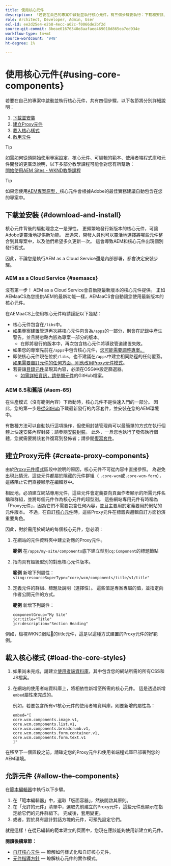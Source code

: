 ```yaml
---
title: 使用核心元件
description: 「若要在自己的專案中啟動並執行核心元件，有三個步驟要執行：下載和安裝、建立Proxy元件、載入核心樣式，以及在範本上允許元件。」
role: Architect, Developer, Admin, User
exl-id: ee2d25e4-e2b8-4ecc-a62c-f0066de2bf2d
source-git-commit: 8beae61676340e8aafaee469018d865ea7ed934e
workflow-type: tm+mt
source-wordcount: '948'
ht-degree: 1%

---
```


# 使用核心元件{#using-core-components}

若要在自己的專案中啟動並執行核心元件，共有四個步驟，以下各節將分別詳細說明：

1. [下載並安裝](#download-and-install)
1. [建立Proxy元件](#create-proxy-components)
1. [載入核心樣式](#load-the-core-styles)
1. [啟用元件](#allow-the-components)

>[!TIP]
>
>如需如何從頭開始使用專案設定、核心元件、可編輯的範本、使用者端程式庫和元件開發的更廣泛說明，以下多部分教學課程可能會對您有所幫助：\
>[開始使用AEM Sites - WKND教學課程](https://experienceleague.adobe.com/docs/experience-manager-learn/getting-started-wknd-tutorial-develop/overview.html)

>[!TIP]
>
>如果您使用[AEM專案原型，](/help/developing/archetype/overview.md)核心元件會根據Adobe的最佳實務建議自動包含在您的專案中。

## 下載並安裝 {#download-and-install}

核心元件背後的驅動理念之一是彈性。 更頻繁地發行新版本的核心元件，可讓Adobe更靈活地提供新功能。 反過來，開發人員也可以靈活地選擇將哪些元件整合到其專案中，以及他們希望多久更新一次。 這會導致AEM和核心元件出現個別發行程式。

因此，不論您是執行AEM as a Cloud Service還是內部部署，都會決定安裝步驟。

### AEM as a Cloud Service  {#aemaacs}

沒有第一步！ AEM as a Cloud Service會自動隨最新版本的核心元件提供。 正如AEMaaCS為您提供AEM的最新功能一樣，AEMaaCS會自動讓您使用最新版本的核心元件。

在AEMaaCS上使用核心元件時請謹記以下幾點：

* 核心元件包含在`/libs`中。
* 如果專案建置管道再次將核心元件包含為`/apps`的一部分，則會在記錄中產生警告，並且將忽略內嵌為專案一部分的版本。
   * 在即將發行的版本中，再次包含核心元件將導致管道建置失敗。
* 如果您的專案先前在`/apps`中包含核心元件，[您可能需要調整專案。](/help/developing/overview.md#via-aemaacs)
* 即使核心元件現在位於`/libs`，也不建議在`/apps`中建立相同路徑的任何覆蓋。 [如果需要自訂元件的任何方面，則應改用Proxy元件模式](/help/developing/guidelines.md#proxy-component-pattern)。
* 若要讓[目錄元件](/help/components/tableofcontents.md)呈現其內容，必須在OSGi中設定篩選器。
   * [如需詳細資訊，請參閱元件](https://adobe.com/go/aem_cmp_tech_tableofcontents_v1)的GitHub檔案。

### AEM 6.5和舊版 {#aem-65}

在生產模式（沒有範例內容）下啟動時，核心元件不是快速入門的一部分。 因此，您的第一步是[從GitHub](https://github.com/adobe/aem-core-wcm-components/releases/latest)下載最新發行的內容套件，並安裝在您的AEM環境中。

有數種方法可以自動執行這項操作，但使用封裝管理員可以最簡單的方式在執行個體上快速安裝內容封裝；請參閱[安裝封裝](https://experienceleague.adobe.com/docs/experience-manager-65/administering/contentmanagement/package-manager.html#installing-packages)。 此外，一旦您也執行了發佈執行個體，您就需要將該套件復寫到發佈者；請參閱[復寫套件](https://experienceleague.adobe.com/docs/experience-manager-65/administering/contentmanagement/package-manager.html#replicating-packages)。

## 建立Proxy元件 {#create-proxy-components}

由於[Proxy元件模式](/help/developing/guidelines.md#proxy-component-pattern)區段中說明的原因，核心元件不可從內容中直接參照。 為避免出現此情況，這些元件都屬於隱藏的元件群組（ `.core-wcm`或`.core-wcm-form`），這將阻止它們直接顯示在編輯器中。

相反地，必須建立網站專用元件，這些元件會定義要向頁面作者顯示的所需元件名稱和群組，並將每個元件作為核心元件的超型別。 這些網站專用元件有時稱為「Proxy元件」，因為它們不需要包含任何內容，並且主要用於定義要用於網站的元件版本。 不過，在自訂[核心元件](/help/developing/customizing.md)時，這些Proxy元件在標籤與邏輯自訂方面扮演重要角色。

因此，對於需用於網站的每個核心元件，您必須：

1. 在網站的元件資料夾中建立對應的Proxy元件。

   **範例**
在`/apps/my-site/components`底下建立型別`cq:Component`的標題節點

1. 指向具有超級型別的對應核心元件版本。

   **範例**
新增下列屬性：\
   `sling:resourceSuperType="core/wcm/components/title/v1/title"`

1. 定義元件的群組、標題及說明（選擇性）。 這些值是專案專屬的值，並指定向作者公開元件的方式。

   **範例**
新增下列屬性：

   ```shell
   componentGroup="My Site"
   jcr:title="Title"  
   jcr:description="Section Heading"
   ```

例如，檢視WKND網站[&#128279;](https://github.com/adobe/aem-guides-wknd/blob/master/ui.apps/src/main/content/jcr_root/apps/wknd/components/title/.content.xml)的title元件，這是以這種方式建置的Proxy元件的好範例。

## 載入核心樣式 {#load-the-core-styles}

1. 如果尚未完成，請建立[使用者端資料庫](https://experienceleague.adobe.com/docs/experience-manager-cloud-service/implementing/developing/full-stack/clientlibs.html)，其中包含您的網站所需的所有CSS和JS檔案。
1. 在網站的使用者端資料庫上，將相依性新增至所需的核心元件。 這是透過新增`embed`屬性來完成的。

   例如，若要包含所有v1核心元件的使用者端資料庫，則要新增的屬性為：

   ```shell
   embed="[  
   core.wcm.components.image.v1,  
   core.wcm.components.list.v1,  
   core.wcm.components.breadcrumb.v1,  
   core.wcm.components.form.container.v1,  
   core.wcm.components.form.text.v1  
   ]"
   ```

在移至下一個區段之前，請確定您的Proxy元件和使用者端程式庫已部署到您的AEM環境。

## 允許元件 {#allow-the-components}

在[範本編輯器](https://experienceleague.adobe.com/docs/experience-manager-cloud-service/sites/authoring/features/templates.html)中執行以下步驟。

1. 在「範本編輯器」中，選取「版面容器」，然後開啟其原則。
1. 在「允許的元件」清單中，選取先前建立的Proxy元件，這些元件應顯示在指定給它們的元件群組下。 完成後，套用變更。
1. 或者，對於具有設計對話方塊的元件，可預先設定它們。

就是這樣！在從已編輯的範本建立的頁面中，您現在應該能夠使用新建立的元件。

**閱讀後續章節：**

* [自訂核心元件](/help/developing/customizing.md) — 瞭解如何樣式化和自訂核心元件。
* [元件指導方針](/help/developing/guidelines.md) — 瞭解核心元件的實作模式。
